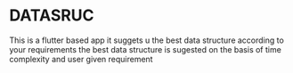 # DATASRUC
This is a flutter based app it suggets u the best data structure according to your requirements the best data structure is sugested on the basis of time complexity and user given requirement
